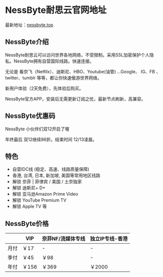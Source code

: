 # NessByte耐思云官网地址

最新地址：[nessbyte.top](https://url.gogogomiao.one/QYTN)

## NessByte介绍

NessByte耐思云可以访问世界各地网络，不受限制。采用SSL加密保护个人隐私。NessByte拥有自营国际线路。快速连接。

无论是 看奈飞（Netfilx）、迪斯尼、HBO、Youtube(油管) ...Google、 IG、FB 、 twitter、tumblr 等等，都让你快速傲游世界网络。

新用户体验（2天免费），先体验后购买。

NessByte官方APP，安装后无需更新订阅之忧，最新节点刷新，高兼容。

## NessByte优惠码

NessByte 小伙伴们双12开启了喔

年终最后 双12继续86折。结束时间 12/13凌晨。

## 特色

* 自营IDC线 (稳定、高速、线路质量保障)
* 香港, 台湾, 日本, 新加坡, 美国等常用地区线路
* 解锁 奈菲 | 菲律宾 / 美国 / 土奈独家
* 解锁 迪斯尼+ D+
* 解锁 亚马逊Amazon Prime Video
* 解锁 YouTube Premium TV
* 解锁 Apple TV 等

## NessByte价格

||VIP|奈菲NF/流媒体专线|独立IP专线-香港|
|----|----|----|----|
|月付|￥17|-|-|
|季付|￥45|￥98|-|
|年付|￥156|￥369|￥2000|
